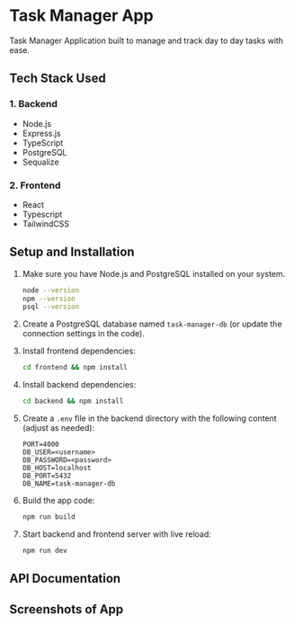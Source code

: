 # Task Manager App

Task Manager Application built to manage and track day to day tasks with ease.

## Tech Stack Used

### 1. Backend
- Node.js
- Express.js
- TypeScript
- PostgreSQL
- Sequalize

### 2. Frontend
- React
- Typescript
- TailwindCSS

## Setup and Installation
1. Make sure you have Node.js and PostgreSQL installed on your system.
   ```bash
   node --version
   npm --version
   psql --version
   ```

2. Create a PostgreSQL database named `task-manager-db` (or update the connection settings in the code).

3. Install frontend dependencies:
   ```bash
   cd frontend && npm install
   ```
4. Install backend dependencies:
   ``` bash
   cd backend && npm install
   ```

5. Create a `.env` file in the backend directory with the following content (adjust as needed):
   ```
   PORT=4000
   DB_USER=<username>
   DB_PASSWORD=<password>
   DB_HOST=localhost
   DB_PORT=5432
   DB_NAME=task-manager-db
   ```

7. Build the app code:
   ```bash
   npm run build
   ```
8. Start backend and frontend server with live reload:
   ```bash
   npm run dev
   ```   

## API Documentation   

## Screenshots of App